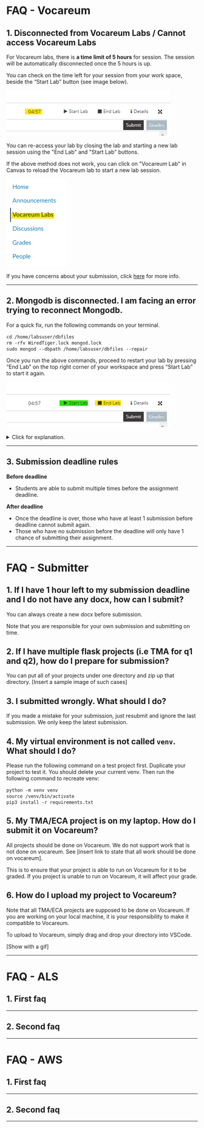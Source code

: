 # FAQ - Vocareum

## 1. Disconnected from Vocareum Labs / Cannot access Vocareum Labs

For Vocareum labs, there is **a time limit of 5 hours** for session. The session will be automatically disconnected once the 5 hours is up. 

You can check on the time left for your session from your work space, beside the “Start Lab” button (see image below). 

![Session Time](images/voc-session-time.png)

You can re-access your lab by closing the lab and starting a new lab session using the "End Lab" and "Start Lab" buttons. 


If the above method does not work, you can click on "Vocareum Lab" in Canvas to reload the Vocareum lab to start a new lab session.

![Start/End Lab](images/voc-canvas.png)


If you have concerns about your submission, click [here](#3-submission-deadline-rules) for more info.

---

## 2. Mongodb is disconnected. I am facing an error trying to reconnect Mongodb.

For a quick fix, run the following commands on your terminal.
```
cd /home/labsuser/dbfiles
rm -rfv WiredTiger.lock mongod.lock
sudo mongod --dbpath /home/labsuser/dbfiles --repair
```

Once you run the above commands, proceed to restart your lab by pressing “End Lab” on the top right corner of your workspace and press “Start Lab” to start it again.

![Start/End Lab](images/voc-start-end.png)


<details>
  <summary>Click for explanation.</summary>  
Usually when this happens, it means that the previous Mongodb run was not logged off properly and the lock file was not removed. The commands above try to remove hte lock file.

</details>

---

## 3. Submission deadline rules


**Before deadline**
- Students are able to submit multiple times before the assignment deadline. 

**After deadline**
- Once the deadline is over, those who have at least 1 submission before deadline cannot submit again. 
- Those who have no submission before the deadline will only have 1 chance of submitting their assignment.

---

# FAQ - Submitter

## 1. If I have 1 hour left to my submission deadline and I do not have any docx, how can I submit?
You can always create a new docx before submission.

Note that you are responsible for your own submission and submitting on time.

## 2. If I have multiple flask projects (i.e TMA for q1 and q2), how do I prepare for submission?

You can put all of your projects under one directory and zip up that directory. [Insert a sample image of such cases]

## 3. I submitted wrongly. What should I do?

If you made a mistake for your submission, just resubmit and ignore the last submission. We only keep the latest submission. 

## 4. My virtual environment is not called `venv`. What should I do?

Please run the following command on a test project first. Duplicate your project to test it. You should delete your current venv. Then run the following command to recreate venv:
```
python -m venv venv
source /venv/bin/activate
pip3 install -r requirements.txt
```

## 5. My TMA/ECA project is on my laptop. How do I submit it on Vocareum?

All projects should be done on Vocareum. We do not support work that is not done on vocareum. See [insert link to state that all work should be done on vocareum].

This is to ensure that your project is able to run on Vocareum for it to be graded. If you project is unable to run on Vocareum, it will affect your grade.

## 6. How do I upload my project to Vocareum?

Note that all TMA/ECA projects are supposed to be done on Vocareum. If you are working on your local machine, it is your responsibility to make it compatible to Vocareum.

To upload to Vocareum, simply drag and drop your directory into VSCode. 

[Show with a gif]

---

# FAQ - ALS

## 1. First faq

---

## 2. Second faq

---
# FAQ - AWS

## 1. First faq

---
## 2. Second faq

---
